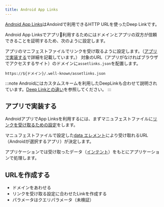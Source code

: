 ```yaml
---
title: Android App Links
---
```


[Android App Links](https://developer.android.com/training/app-links)はAndoirdで利用できるHTTP URLを使ったDeep Linkです。

Android App Linksでアプリ利用するためにはドメインとアプリの双方が信頼できることを証明するため、次のように設定します。

アプリのマニフェストファイルでリンクを受け取るように設定します。（[アプリで実装する](#アプリで実装する)で詳細を記載しています。）
対象のURL（アプリがなければブラウザでアクセスするサイト）のドメインに`assetlinks.json`を配置します。

```console title="assetlink.json"
https://${ドメイン}/.well-known/assetlinks.json
```

:::note
Androidにはカスタムスキームを利用したDeepLinkも合わせて説明されています。[Deep Linkとの違い](https://developer.android.com/training/app-links/verify-site-associations#the-difference)を参照してください。
:::

## アプリで実装する

AndroidアプリでApp Linksを利用するには、まずマニュフェストファイルに[リンクを受け取るための設定](https://developer.android.com/training/app-links/deep-linking?hl=ja#adding-filters)をします。

マニュフェストファイルで設定した[data エレメント](https://developer.android.com/guide/topics/manifest/data-element)により受け取れるURL（Androidが選択するアプリ）が決定します。

アプリケーションでは受け取ったデータ（[インテント](https://developer.android.com/guide/components/intents-filters)）をもとにアプリケーションで処理します。

## URLを作成する

- ドメインをあわせる
- リンクを受け取る設定に合わせたLinkを作成する
- パラメータはクエリパラメータ（未検証）
